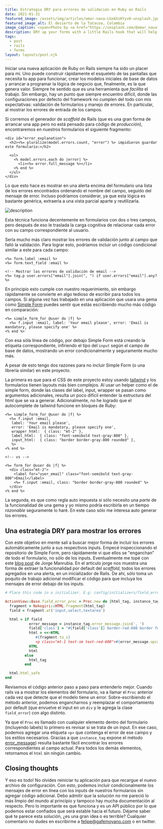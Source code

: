 ```yaml
---
title: Estrategia DRY para errores de validación en Ruby on Rails
date: 2021-01-31
featured_image: /assets/img/articles/omar-nava-LGx6XzKYyv0-unsplash.jpg
featured_image_alt: El desierto de la Tatacoa, Colombia
image_caption: <span>Photo by <a href="https://unsplash.com/@omar_nava?utm_source=unsplash&amp;utm_medium=referral&amp;utm_content=creditCopyText">Omar Nava</a> on <a href="https://unsplash.com/?utm_source=unsplash&amp;utm_medium=referral&amp;utm_content=creditCopyText">Unsplash</a></span>
description: DRY up your forms with a little Rails hook that will help you forget about conditionally rendering validation errors inline.
tags:
  - post
  - rails
  - forms
layout: layouts/post.njk
---
```


Iniciar una nueva aplicación de Ruby on Rails siempre ha sido un placer para mi. Uno puede construir rápidamente el esqueleto de las pantallas que necesita tu app para funcionar, crear los modelos iniciales de base de datos y arrancar a programar la lógica de negocio que, finalmente, es la que genera valor. Siempre he sentido que es una herramienta que _facilita_ el trabajo. Sin embargo, hay un punto que siempre encuentro difícil, donde las configuraciones por defecto del framework no cumplen del todo con mis expectativas: validación de formularios y manejo de errores. En particular, al mostrar los errores de entrada de los campos.

Si corremos el generador de _scaffold_ de Rails (que es una gran forma de arrancar una app pero no está pensado para código de _producción_), encontraremos en nuestros formularios el siguiente fragmento:

```erb
<div id="error_explanation">
  <h2><%= pluralize(model.errors.count, "error") %> impidieron guardar este formulario:</h2>

  <ul>
    <% model.errors.each do |error| %>
      <li><%= error.full_message %></li>
    <% end %>
  </ul>
</div>
```

Lo que esto hace es mostrar en una alerta encima del formulario una lista de los errores encontrados ordenando el nombre del campo, seguido del mensaje de error. Incluso podríamos considerar, ya que esta lógica es bastante genérica, extraerla a una vista parcial aparte y reutilizarla.

![description](/assets/img/articles/lM8pK46.png)

Esta técnica funciona decentemente en formularios con dos o tres campos, pero después de eso le traslada la carga cognitiva de relacionar cada error con su campo correspondiente al usuario.

Sería mucho más claro mostrar los errores de validación junto al campo que falló la validación. Para lograr esto, podríamos incluir un código condicional similar a este para cada campo:

```erb
<%= form.label :email %>
<%= form.text_field :email %>

<!-- Mostrar los errores de validación de email -->
<%= tag.p user.errors["email"].join(", ") if user.errors["email"].any? %>
```

En principio esto cumple con nuestro requerimiento, sin embargo rápidamente se convierte en algo tedioso de escribir para todos los campos. Si alguna vez has trabajado en una aplicación que usara una gema como [Simple Form](https://github.com/heartcombo/simple_form) puedes sentir que estás escribiendo mucho más código en comparación:

```erb
<%= simple_form_for @user do |f| %>
  <%= f.input :email, label: 'Your email please', error: 'Email is mandatory, please specify one' %>
<% end %>`
```

Con esa sóla línea de código, por debajo Simple Form está creando la etiqueta correspondiente, infiriendo el tipo del `input` según el campo de base de datos, mostrando un error condicionalmente y seguramente mucho más.

A pesar de esto tengo dos razones para no incluir Simple Form (o una librería similar) en este proyecto.

La primera es que para el CSS de este proyecto estoy usando [tailwind](https://tailwindcss.com) y los formularios tienen layouts más bien complejos. Al usar un helper como el de simple form, donde las clases del label, input, wrapper se pasan como argumentos adicionales, resulta un poco difícil entender la estructura del html que se va a generar. Adicionalmente, no he logrado que el autocomplete de tailwind funcione en bloques de Ruby:

```erb
<%= simple_form_for @user do |f| %>
  <%= f.input :email,
   label: 'Your email please',
   error: 'Email is mandatory, please specify one',
   wrapper_html:  { class: "mt-2" },
   label_html:  { class: "font-semibold text-gray-800" },
   input_html:  { class: "border border-gray-800 rounded" },
   %>
<% end %>

<!-- vs -->

<%= form_for @user do |f| %>
  <div class="mt-2">
    <label for="user_email" class="font-semibold text-gray-800">Email</label>
    <%= f.input :email, class: "border border-gray-800 rounded" %>
  </div>
<% end %>
```

La segunda, es que como regla auto impuesta si sólo necesito una _parte_ de la funcionalidad de una gema y yo mismo podría escribirla en un tiempo _razonable_ seguramente lo haré. En este caso sólo me interesa auto generar los errores.

## Una estrategia DRY para mostrar los errores

Con este objetivo en mente salí a buscar mejor forma de incluir los errores automáticamente junto a sus respectivos inputs. Empecé inspeccionando el repositorio de Simple Form, pero rápidamente vi que ellos se "enganchan" de todo el formulario, no sólo de los inputs. Eventualmente me topé con este [blog post](https://www.jorgemanrubia.com/2019/02/16/form-validations-with-html5-and-modern-rails/) de Jorge Manrubia. En el artículo jorge nos muestra una forma de extraer la funcionalidad por default del _scaffold_, todos los errores agregados en una alerta, en un inicializador de Rails. De ahí, sólo toma un poquito de trabajo adicional modificar el código para que incluya los mensajes de error debajo de los inputs.

```ruby
# Place this code in a initializer. E.g: config/initializers/field_error.rb

ActionView::Base.field_error_proc = Proc.new do |html_tag, instance_tag|
  fragment = Nokogiri::HTML.fragment(html_tag)
  field = fragment.at('input,select,textarea')

  html = if field
           error_message = instance_tag.error_message.join(', ')
           field['class'] = "#{field['class']} border-red-600 border focus:outline-none"
           html = <<-HTML
              #{fragment.to_s}
              <p class="mt-1 text-sm text-red-600">#{error_message.upcase_first}</p>
           HTML
           html
         else
           html_tag
         end

  html.html_safe
end
```
Revisemos el código anterior paso a paso para entenderlo mejor. Cuando rails va a mostrar los elementos del formulario, va a llamar el `Proc` anterior cada vez que detecte que el modelo tiene un error. Sobre-escribiendo el método anterior, podemos engancharnos y reemplazar el comportamiento por default (que envuelve el input en un `div` y le agrega la clase `field_error`) con algo distinto.

Ya que el `Proc` es llamado con cualquier elemento dentro del formulario (incluyendo labels) lo primero es revisar si se trata de un input. En ese caso, podemos agregar una etiqueta `<p>` que contenga el error de ese campo y los estilos necesarios. Gracias a que `instance_tag` expone el método [error_message](https://api.rubyonrails.org/classes/ActionView/Helpers/ActiveModelInstanceTag.html#method-i-error_message)) resulta bastante fácil encontrar los errores correspondientes al campo actual. Para todos los demás elementos, retornamos el `html` sin ningún cambio.

## Closing thoughts
Y eso es todo! No olvides reiniciar tu aplicación para que recargue el nuevo archivo de configuración. Con esto, podemos incluir condicionalmente los mensajes de error en línea con los inputs de nuestros formularios sin agregar código adicional. Debo admitir que la solución no me pareció lo más limpio del mundo al principio y tampoco hay mucha documentación al respecto. Pero lo importante es que funciona y es un API público por lo que podemos estar confiados que será estable hacia el futuro. Déjame saber qué te parece esta solución, ¿es una gran idea o es terrible? Cualquier comentario no dudes en escribirme a felipe@gafemoyano.com o en twitter.